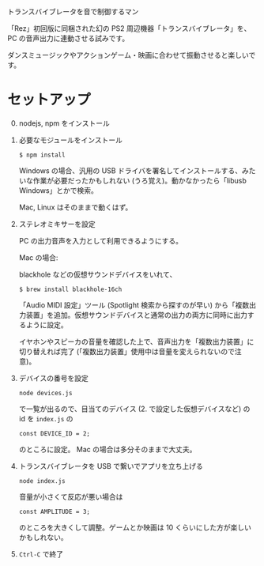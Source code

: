 トランスバイブレータを音で制御するマン

「Rez」初回版に同梱された幻の PS2 周辺機器「トランスバイブレータ」を、 PC の音声出力に連動させる試みです。

ダンスミュージックやアクションゲーム・映画に合わせて振動させると楽しいです。

# セットアップ

0. nodejs, npm をインストール

1. 必要なモジュールをインストール

   ```
   $ npm install
   ```

   Windows の場合、汎用の USB ドライバを署名してインストールする、みたいな作業が必要だったかもしれない (うろ覚え)。動かなかったら「libusb Windows」とかで検索。

   Mac, Linux はそのままで動くはず。

2. ステレオミキサーを設定

   PC の出力音声を入力として利用できるようにする。

   Mac の場合:

   blackhole などの仮想サウンドデバイスをいれて、

   ```
   $ brew install blackhole-16ch
   ```

   「Audio MIDI 設定」ツール (Spotlight 検索から探すのが早い) から「複数出力装置」を追加。仮想サウンドデバイスと通常の出力の両方に同時に出力するように設定。

   イヤホンやスピーカの音量を確認した上で、音声出力を「複数出力装置」に切り替えれば完了 (「複数出力装置」使用中は音量を変えられないので注意)。

3. デバイスの番号を設定

   ```
   node devices.js
   ```

   で一覧が出るので、目当てのデバイス (2. で設定した仮想デバイスなど) の id を `index.js` の

   ```
   const DEVICE_ID = 2;
   ```

   のところに設定。 Mac の場合は多分そのままで大丈夫。

3. トランスバイブレータを USB で繋いでアプリを立ち上げる

   ```
   node index.js
   ```

   音量が小さくて反応が悪い場合は

   ```
   const AMPLITUDE = 3;
   ```

   のところを大きくして調整。ゲームとか映画は 10 くらいにした方が楽しいかもしれない。

5. `Ctrl-C` で終了
